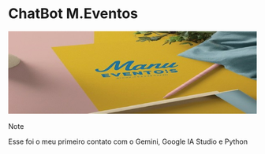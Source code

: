 
# ChatBot M.Eventos
<img src="Gemini_Generated_Image_jrkm91jrkm91jrkm (2) (1).jpg" alt="Logo da Minha Empresa">

> [!NOTE]
> Esse foi o meu primeiro contato com o Gemini, Google IA Studio e Python

